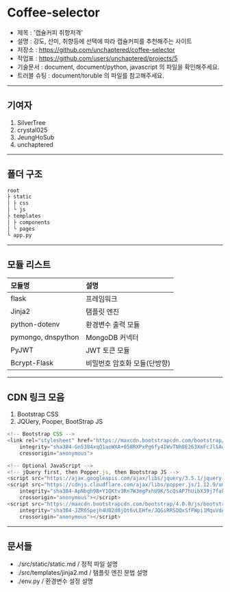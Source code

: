 # Coffee-selector

- 제목 : '캡슐커피 취향저격'
- 설명 : 강도, 산미, 취향등에 선택에 따라 캡슐커피를 추천해주는 사이트
- 저장소 : https://github.com/unchaptered/coffee-selector
- 작업표 : https://github.com/users/unchaptered/projects/5
- 기술문서 : document, document/python, javascript 의 파일을 확인해주세요.
- 트러블 슈팅 : document/toruble 의 파일를 참고해주세요.

<hr>

## 기여자

1. SilverTree 
2. crystal025 
3. JeungHoSub 
4. unchaptered

<hr>

## 폴더 구조

```cmd
root
├ static
│ ├ css
│ └ js
├ templates
│ ├ components
│ └ pages
└ app.py
```

<hr>

## 모듈 리스트

| 모듈명 | 설명 |
| :----- | :--- |
| flask | 프레임워크 |
| Jinja2 | 탬플릿 엔진 |
| python-dotenv | 환경변수 출력 모듈 |
| pymongo, dnspython | MongoDB 커넥터 |
| PyJWT | JWT 토큰 모듈 |
| Bcrypt-Flask | 비밀번호 암호화 모듈(단방향) |

<hr>

## CDN 링크 모음

1. Bootstrap CSS
2. JQUery, Pooper, BootStrap JS

```javascript
<!-- Bootstrap CSS -->
<link rel="stylesheet" href="https://maxcdn.bootstrapcdn.com/bootstrap/4.0.0/css/bootstrap.min.css"
    integrity="sha384-Gn5384xqQ1aoWXA+058RXPxPg6fy4IWvTNh0E263XmFcJlSAwiGgFAW/dAiS6JXm"
    crossorigin="anonymous">

<!-- Optional JavaScript -->
<!-- jQuery first, then Popper.js, then Bootstrap JS -->
<script src="https://ajax.googleapis.com/ajax/libs/jquery/3.5.1/jquery.min.js"></script>
<script src="https://cdnjs.cloudflare.com/ajax/libs/popper.js/1.12.9/umd/popper.min.js"
    integrity="sha384-ApNbgh9B+Y1QKtv3Rn7W3mgPxhU9K/ScQsAP7hUibX39j7fakFPskvXusvfa0b4Q"
    crossorigin="anonymous"></script>
<script src="https://maxcdn.bootstrapcdn.com/bootstrap/4.0.0/js/bootstrap.min.js"
    integrity="sha384-JZR6Spejh4U02d8jOt6vLEHfe/JQGiRRSQQxSfFWpi1MquVdAyjUar5+76PVCmYl"
    crossorigin="anonymous"></script>
```

<hr>

## 문서들

- ./src/static/static.md / 정적 파일 설명
- ./src/templates/jinja2.md / 탬플릿 엔진 문법 설명
- ./env.py / 환경변수 설정 설명
